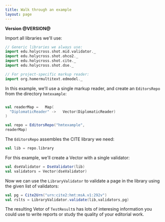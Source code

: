 ```yaml
---
title: Walk through an example
layout: page
---
```


**Version @VERSION@**


Import all libraries we'll use:

```scala mdoc
// Generic libraries we always use:
import edu.holycross.shot.mid.validator._
import edu.holycross.shot.ohco2._
import edu.holycross.shot.cite._
import edu.holycross.shot.dse._

// For project-specific markup reader:
import org.homermultitext.edmodel._
```

In this example, we'll use a single markup reader, and create an `EditorsRepo`
from the directory `hmtexample`:

```scala mdoc

val readerMap =   Map(
  "DiplomaticReader" ->   Vector(DiplomaticReader)
)

val repo = EditorsRepo("hmtexample",
readerMap)
```

The `EditorsRepo` assembles the CITE library we need:

```scala mdoc
val lib = repo.library
```

For this example, we'll create a Vector with a single validator:

```scala mdoc
val dseValidator = DseValidator(lib)
val validators = Vector(dseValidator)
```

Now we can use the `LibraryValidator` to validate a page in the library using the given list of validators:

```scala mdoc
val pg = Cite2Urn("urn:cite2:hmt:msA.v1:292v")
val rslts = LibraryValidator.validate(lib,validators,pg)
```

The resulting Vetor of `TestResult`s has lots of interesing information you could use to write reports or study the quality of your editorial work.
